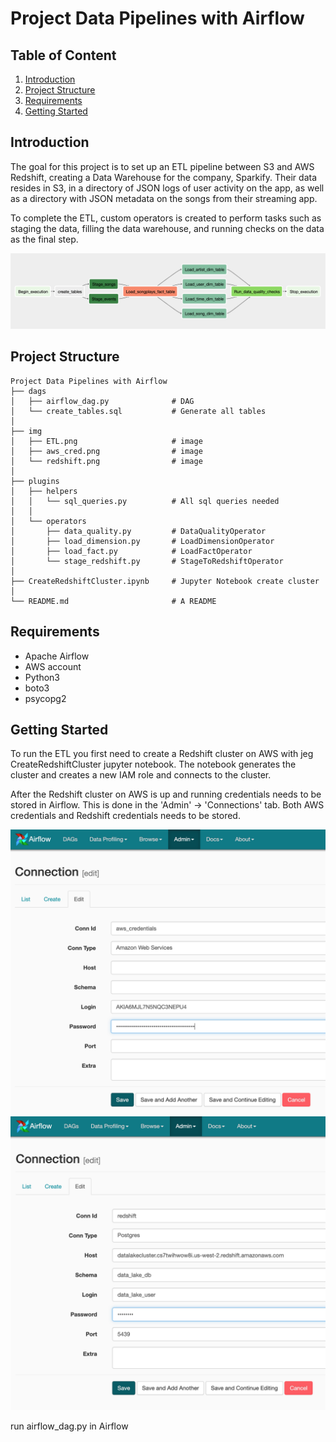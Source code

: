 
# Project Data Pipelines with Airflow


## Table of Content
1. [Introduction](#Introduction)
2. [Project Structure](#Project_Structure)
3. [Requirements](#Requirements)
4. [Getting Started](Getting_Started)

## Introduction
The goal for this project is to set up an ETL pipeline between
S3 and AWS Redshift, creating a Data Warehouse for the company, Sparkify. Their data resides in S3, in a directory of JSON logs of user activity on the app, as well as a directory with JSON metadata on the songs from their streaming app.

To complete the ETL, custom operators is created to perform tasks such as staging the data, filling the data warehouse, and running checks on the data as the final step.

![Dag in Airflow](img/ETL.png)


## Project Structure

```
Project Data Pipelines with Airflow
├── dags
│   ├── airflow_dag.py				# DAG
│   └── create_tables.sql			# Generate all tables
│
├── img
│	├── ETL.png						# image
│   ├── aws_cred.png				# image
│   └── redshift.png				# image
│
├── plugins            
│   ├── helpers
│   │   └── sql_queries.py			# All sql queries needed
│   │
│   └── operators
│       ├── data_quality.py			# DataQualityOperator
│       ├── load_dimension.py		# LoadDimensionOperator
│       ├── load_fact.py			# LoadFactOperator
│       └── stage_redshift.py		# StageToRedshiftOperator
│
├── CreateRedshiftCluster.ipynb		# Jupyter Notebook create cluster
│
└── README.md						# A README
```

## Requirements
* Apache Airflow
* AWS account
* Python3
* boto3
* psycopg2


## Getting Started
To run the ETL you first need to create a Redshift cluster on AWS with jeg CreateRedshiftCluster jupyter notebook. The notebook generates the cluster and creates a new IAM role and connects to the cluster.

After the Redshift cluster on AWS is up and running credentials needs to be stored in Airflow. This is done in the 'Admin' -> 'Connections' tab. Both AWS credentials and Redshift credentials needs to be stored.

![aws_cred](img/aws_cred.png)
![aws_cred](img/redshift.png)


run airflow_dag.py in Airflow
